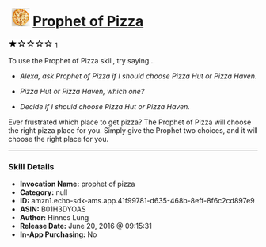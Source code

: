 # &nbsp;<img src="skill_icon" alt="Prophet of Pizza icon" width="36"> [Prophet of Pizza](http://alexa.amazon.com/#skills/amzn1.echo-sdk-ams.app.41f99781-d635-468b-8eff-8f6c2cd897e9)
![1 stars](../../images/ic_star_black_18dp_1x.png)![1 stars](../../images/ic_star_border_black_18dp_1x.png)![1 stars](../../images/ic_star_border_black_18dp_1x.png)![1 stars](../../images/ic_star_border_black_18dp_1x.png)![1 stars](../../images/ic_star_border_black_18dp_1x.png) 1

To use the Prophet of Pizza skill, try saying...

* *Alexa, ask Prophet of Pizza if I should choose Pizza Hut or Pizza Haven.*

* *Pizza Hut or Pizza Haven, which one?*

* *Decide if I should choose Pizza Hut or Pizza Haven.*

Ever frustrated which place to get pizza? The Prophet of Pizza will choose the right pizza place for you. Simply give the Prophet two choices, and it will choose the right place for you.

***

### Skill Details

* **Invocation Name:** prophet of pizza
* **Category:** null
* **ID:** amzn1.echo-sdk-ams.app.41f99781-d635-468b-8eff-8f6c2cd897e9
* **ASIN:** B01H3DYOAS
* **Author:** Hinnes Lung
* **Release Date:** June 20, 2016 @ 09:15:31
* **In-App Purchasing:** No
